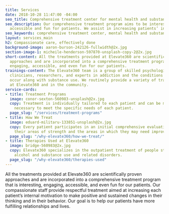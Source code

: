 ```yaml
---
title: Services
date: 2018-10-28 11:47:00 -04:00
seo_title: Comprehensive treatment center for mental health and substance abuse NY
seo_description: Our comprehensive treatment program aims to be interesting, engaging,
  accessible and fun for patients. We assist in increasing patients’ internal motivation.
seo_keywords: comprehensive treatment center, mental health and substance abuse ny
layout: services_main
h2: Compassionate care, effectively done
background-image: aaron-burson-242126-fullwidth@2x.jpg
section-image-1: micheile-henderson-597870-unsplash-copy-2@2x.jpg
short-content: All the treatments provided at Elevate360 are scientifically proven
  approaches and are incorporated into a comprehensive treatment program that is interesting,
  engaging, accessible, and even fun for our patients.
trainings-content: The Elevate360 team is a group of skilled psychologists who are
  clinicians, researchers, and experts in addiction and the conditions that commonly
  occur along with substance use. We routinely provide a variety of trainings both
  at Elevate360 and in the community.
service-cards:
- title: Treatment Programs
  image: conor-sexton-560983-unsplash@2x.jpg
  copy: Treatment is individually tailored to each patient and can be modified as
    necessary to meet the specific needs of each patient.
  page_slug: "/services/treatment-programs"
- title: How We Treat
  image: eduard-militaru-133851-unsplash@2x.jpg
  copy: Every patient participates in an initial comprehensive evaluation to determine
    their areas of strength and the areas in which they may need improvement and support.
  page_slug: "/why-elevate360/how-we-treat/"
- title: Therapies Used at Elevate360
  image: bridge-560983@2x.jpg
  copy: Elevate360 specializes in the outpatient treatment of people struggling with
    alcohol and substance use and related disorders.
  page_slug: "/why-elevate360/therapies-used"
---
```


All the treatments provided at Elevate360 are scientifically proven approaches and are incorporated into a comprehensive treatment program that is interesting, engaging, accessible, and even fun for our patients.  Our compassionate staff provide respectful treatment aimed at increasing each patient’s internal motivation to make positive and sustained changes in their thinking and in their behavior.  Our goal is to help our patients have more fulfilling relationships and lives.
